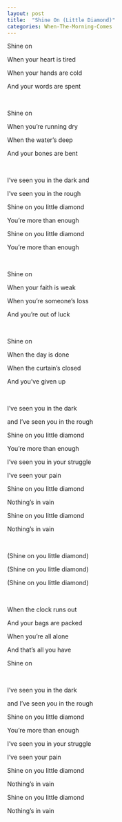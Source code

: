 ```yaml
---
layout: post
title:  "Shine On (Little Diamond)"
categories: When-The-Morning-Comes
---
```

Shine on

When your heart is tired

When your hands are cold

And your words are spent

<br />

Shine on

When you’re running dry

When the water’s deep

And your bones are bent

<br />

I’ve seen you in the dark and

I’ve seen you in the rough

Shine on you little diamond

You’re more than enough

Shine on you little diamond

You’re more than enough

<br />

Shine on

When your faith is weak

When you’re someone’s loss

And you’re out of luck

<br />

Shine on

When the day is done

When the curtain’s closed

And you’ve given up

<br />

I’ve seen you in the dark

and I’ve seen you in the rough

Shine on you little diamond

You’re more than enough

I’ve seen you in your struggle

I’ve seen your pain

Shine on you little diamond

Nothing’s in vain

Shine on you little diamond

Nothing’s in vain

<br />

(Shine on you little diamond)

(Shine on you little diamond)

(Shine on you little diamond)

<br />

When the clock runs out

And your bags are packed

When you’re all alone

And that’s all you have

Shine on

<br />

I’ve seen you in the dark

and I’ve seen you in the rough

Shine on you little diamond

You’re more than enough

I’ve seen you in your struggle

I’ve seen your pain

Shine on you little diamond

Nothing’s in vain

Shine on you little diamond

Nothing’s in vain